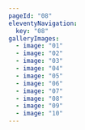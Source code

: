 ```yaml
---
pageId: "08"
eleventyNavigation:
  key: "08"
galleryImages:
  - image: "01"
  - image: "02"
  - image: "03"
  - image: "04"
  - image: "05"
  - image: "06"
  - image: "07"
  - image: "08"
  - image: "09"
  - image: "10"
---
```

